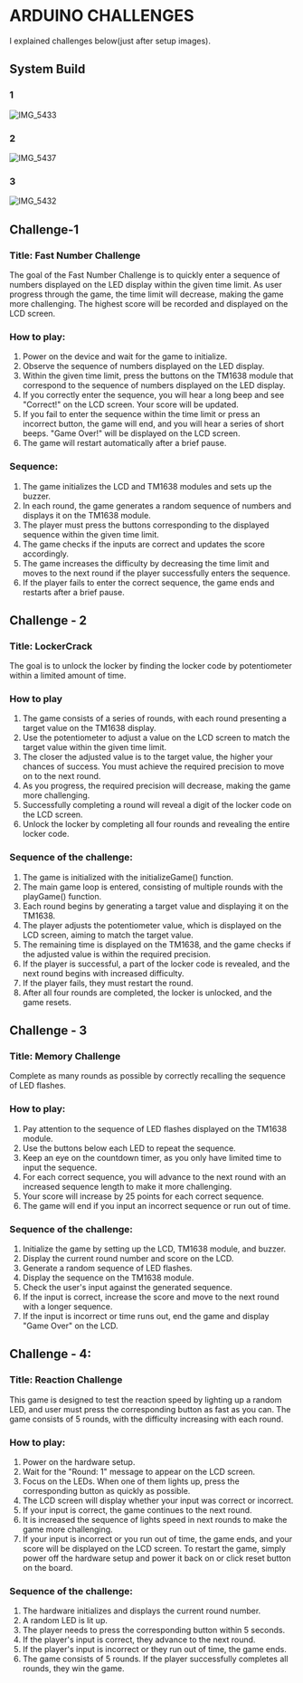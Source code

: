 # ARDUINO CHALLENGES
I explained challenges below(just after setup images).
## System Build
### 1

![IMG_5433](https://user-images.githubusercontent.com/94520965/234026560-1b0fe749-e0b7-430e-8e16-d1d50668888f.png)

### 2
![IMG_5437](https://user-images.githubusercontent.com/94520965/234026593-0d40c16b-d022-4af2-9477-279e6e1a3919.png)

### 3
![IMG_5432](https://user-images.githubusercontent.com/94520965/234026637-9dcf1b23-ce83-4aad-8bb2-18dda677d67f.png)


## Challenge-1
### Title: Fast Number Challenge
The goal of the Fast Number Challenge is to quickly enter a sequence of numbers displayed on the LED display within the given time limit. As user progress through the game, the time limit will decrease, making the game more challenging. The highest score will be recorded and displayed on the LCD screen.
### How to play:
1. Power on the device and wait for the game to initialize.
2. Observe the sequence of numbers displayed on the LED display.
3. Within the given time limit, press the buttons on the TM1638 module that correspond
to the sequence of numbers displayed on the LED display.
4. If you correctly enter the sequence, you will hear a long beep and see "Correct!" on
the LCD screen. Your score will be updated.
5. If you fail to enter the sequence within the time limit or press an incorrect button, the
game will end, and you will hear a series of short beeps. "Game Over!" will be
displayed on the LCD screen.
6. The game will restart automatically after a brief pause.

### Sequence:
1. The game initializes the LCD and TM1638 modules and sets up the buzzer.
2. In each round, the game generates a random sequence of numbers and displays it on
the TM1638 module.
3. The player must press the buttons corresponding to the displayed sequence within the
given time limit.
4. The game checks if the inputs are correct and updates the score accordingly.
5. The game increases the difficulty by decreasing the time limit and moves to the next
round if the player successfully enters the sequence.
6. If the player fails to enter the correct sequence, the game ends and restarts after a
brief pause.

## Challenge - 2
### Title: LockerCrack
The goal is to unlock the locker by finding the locker code by potentiometer within a limited amount of time.
### How to play
1. The game consists of a series of rounds, with each round presenting a target value on the TM1638 display.
2. Use the potentiometer to adjust a value on the LCD screen to match the target value within the given time limit.
3. The closer the adjusted value is to the target value, the higher your chances of success. You must achieve the required precision to move on to the next round.
4. As you progress, the required precision will decrease, making the game more challenging.
5. Successfully completing a round will reveal a digit of the locker code on the LCD screen.
6. Unlock the locker by completing all four rounds and revealing the entire locker code.

### Sequence of the challenge:
1. The game is initialized with the initializeGame() function.
2. The main game loop is entered, consisting of multiple rounds with the playGame()
function.
3. Each round begins by generating a target value and displaying it on the TM1638.
4. The player adjusts the potentiometer value, which is displayed on the LCD screen,
aiming to match the target value.
5. The remaining time is displayed on the TM1638, and the game checks if the adjusted
value is within the required precision.
6. If the player is successful, a part of the locker code is revealed, and the next round
begins with increased difficulty.
7. If the player fails, they must restart the round.
8. After all four rounds are completed, the locker is unlocked, and the game resets.

## Challenge - 3
### Title: Memory Challenge
Complete as many rounds as possible by correctly recalling the sequence of LED flashes.
### How to play:
1. Pay attention to the sequence of LED flashes displayed on the TM1638 module.
2. Use the buttons below each LED to repeat the sequence.
3. Keep an eye on the countdown timer, as you only have limited time to input the
sequence.
4. For each correct sequence, you will advance to the next round with an increased
sequence length to make it more challenging.
5. Your score will increase by 25 points for each correct sequence.
6. The game will end if you input an incorrect sequence or run out of time.


### Sequence of the challenge:
1. Initialize the game by setting up the LCD, TM1638 module, and buzzer.
2. Display the current round number and score on the LCD.
3. Generate a random sequence of LED flashes.
4. Display the sequence on the TM1638 module.
5. Check the user's input against the generated sequence.
6. If the input is correct, increase the score and move to the next round with a longer
sequence.
7. If the input is incorrect or time runs out, end the game and display "Game Over" on
the LCD.

## Challenge - 4:
### Title: Reaction Challenge
This game is designed to test the reaction speed by lighting up a random LED, and user must press the corresponding button as fast as you can. The game consists of 5 rounds, with the difficulty increasing with each round.
### How to play:
1. Power on the hardware setup.
2. Wait for the "Round: 1" message to appear on the LCD screen.
3. Focus on the LEDs. When one of them lights up, press the corresponding button as
quickly as possible.
4. The LCD screen will display whether your input was correct or incorrect.
5. If your input is correct, the game continues to the next round.
6. It is increased the sequence of lights speed in next rounds to make the game more
challenging.
7. If your input is incorrect or you run out of time, the game ends, and your score will be
displayed on the LCD screen.
To restart the game, simply power off the hardware setup and power it back on or click reset button on the board.

### Sequence of the challenge:


1. The hardware initializes and displays the current round number.
2. A random LED is lit up.
3. The player needs to press the corresponding button within 5 seconds.
4. If the player's input is correct, they advance to the next round.
5. If the player's input is incorrect or they run out of time, the game ends.
6. The game consists of 5 rounds. If the player successfully completes all rounds, they win
the game.
